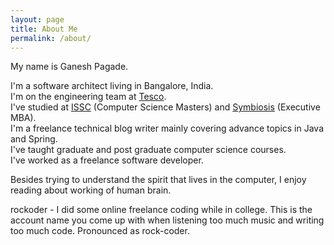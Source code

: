 ```yaml
---
layout: page
title: About Me
permalink: /about/
---
```


My name is Ganesh Pagade.

I'm a software architect living in Bangalore, India.  
I'm on the engineering team at [Tesco](https://www.tesco.com/).  
I've studied at [ISSC](http://issc.unipune.ac.in/) (Computer Science Masters) and [Symbiosis](http://www.siu.edu.in/) (Executive MBA).  
I'm a freelance technical blog writer mainly covering advance topics in Java and Spring.  
I've taught graduate and post graduate computer science courses.  
I've worked as a freelance software developer.  

Besides trying to understand the spirit that lives in the computer, I enjoy reading about working of human brain.

rockoder - I did some online freelance coding while in college. This is the account name you come up with when listening too much music and writing too much code. Pronounced as rock-coder.
